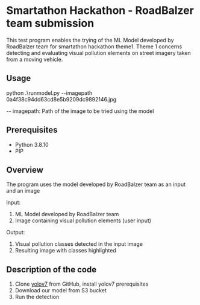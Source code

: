 # Smartathon Hackathon - RoadBalzer team submission 
This test program enables the trying of the ML Model developed by RoadBalzer team for smartathon hackathon theme1. 
Theme 1 concerns detecting and evaluating visual pollution elements on street imagery taken from a moving vehicle.

## Usage
python .\runmodel.py --imagepath 0a4f38c94dd63cd8e5b9209dc9892146.jpg

-- imagepath: Path of the image to be tried using the model

## Prerequisites
* Python 3.8.10
* PIP

## Overview
The program uses the model developed by RoadBalzer  team as an input and an image 

Input:

1. ML Model developed by RoadBalzer team 
2. Image containing visual pollution elements (user input)

Output: 
1. Visual pollution classes detected in the input image 
2. Resulting image with classes highlighted


## Description of the code
1. Clone [yolov7](https://github.com/WongKinYiu/yolov7) from GitHub, install yolov7 prerequisites 
2. Download our model from S3 bucket 
3. Run the detection
